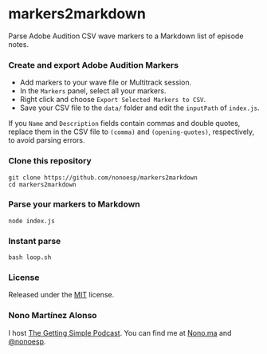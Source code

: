 # markers2markdown
Parse Adobe Audition CSV wave markers to a Markdown list of episode notes.

### Create and export Adobe Audition Markers

- Add markers to your wave file or Multitrack session.
- In the `Markers` panel, select all your markers.
- Right click and choose `Export Selected Markers to CSV`.
- Save your CSV file to the `data/` folder and edit the `inputPath` of `index.js`.

If you `Name` and `Description` fields contain commas and double quotes, replace them in the CSV file to `(comma)` and `(opening-quotes)`, respectively, to avoid parsing errors.

### Clone this repository

	git clone https://github.com/nonoesp/markers2markdown
	cd markers2markdown

### Parse your markers to Markdown

	node index.js

### Instant parse

	bash loop.sh

### License

Released under the [MIT](https://github.com/nonoesp/markers2markdown/blob/master/LICENSE) license.

### Nono Martínez Alonso

I host [The Getting Simple Podcast](http://gettingsimple.com/podcast). You can find me at [Nono.ma](http://nono.ma/about) and [@nonoesp](http://twitter.com/nonoesp).